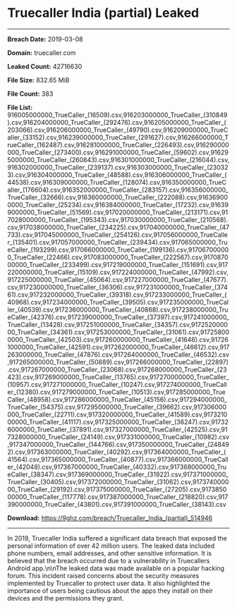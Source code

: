 # Truecaller India (partial) Leaked

------------
**Breach Date:** 2019-03-08

**Domain:** truecaller.com

**Leaked Count:** 42716630

**File Size:** 832.65 MiB

**File Count:** 383

**File List:** 916005000000_TrueCaller_(16509).csv,916203000000_TrueCaller_(310849).csv,916204000000_TrueCaller_(292476).csv,916205000000_TrueCaller_(203066).csv,916206000000_TrueCaller_(49790).csv,916209000000_TrueCaller_(33152).csv,916239000000_TrueCaller_(291627).csv,916266000000_TrueCaller_(162487).csv,916281000000_TrueCaller_(226493).csv,916290000000_TrueCaller_(273400).csv,916291000000_TrueCaller_(59602).csv,916295000000_TrueCaller_(260843).csv,916301000000_TrueCaller_(216044).csv,916302000000_TrueCaller_(239137).csv,916303000000_TrueCaller_(230323).csv,916304000000_TrueCaller_(48588).csv,916306000000_TrueCaller_(44538).csv,916309000000_TrueCaller_(128074).csv,916350000000_TrueCaller_(176604).csv,916352000000_TrueCaller_(283157).csv,916356000000_TrueCaller_(32666).csv,916360000000_TrueCaller_(222088).csv,916369000000_TrueCaller_(25234).csv,916384000000_TrueCaller_(17232).csv,916399000000_TrueCaller_(51569).csv,917020000000_TrueCaller_(213171).csv,917028000000_TrueCaller_(195343).csv,917030000000_TrueCaller_(210568).csv,917038000000_TrueCaller_(234225).csv,917040000000_TrueCaller_(47733).csv,917045000000_TrueCaller_(254126).csv,917056000000_TrueCaller_(135401).csv,917057000000_TrueCaller_(239434).csv,917065000000_TrueCaller_(193299).csv,917066000000_TrueCaller_(199136).csv,917067000000_TrueCaller_(22466).csv,917083000000_TrueCaller_(222567).csv,917087000000_TrueCaller_(233499).csv,917219000000_TrueCaller_(151691).csv,917220000000_TrueCaller_(15109).csv,917224000000_TrueCaller_(47992).csv,917225000000_TrueCaller_(45064).csv,917227000000_TrueCaller_(47677).csv,917230000000_TrueCaller_(36306).csv,917231000000_TrueCaller_(37461).csv,917232000000_TrueCaller_(39318).csv,917233000000_TrueCaller_(40968).csv,917234000000_TrueCaller_(39505).csv,917235000000_TrueCaller_(40539).csv,917236000000_TrueCaller_(40868).csv,917238000000_TrueCaller_(42376).csv,917239000000_TrueCaller_(37397).csv,917241000000_TrueCaller_(13428).csv,917251000000_TrueCaller_(34357).csv,917252000000_TrueCaller_(34361).csv,917253000000_TrueCaller_(31061).csv,917258000000_TrueCaller_(42503).csv,917260000000_TrueCaller_(41646).csv,917261000000_TrueCaller_(42591).csv,917262000000_TrueCaller_(46612).csv,917263000000_TrueCaller_(47876).csv,917264000000_TrueCaller_(46532).csv,917265000000_TrueCaller_(50889).csv,917266000000_TrueCaller_(22897).csv,917267000000_TrueCaller_(23068).csv,917268000000_TrueCaller_(23423).csv,917269000000_TrueCaller_(13765).csv,917270000000_TrueCaller_(10957).csv,917271000000_TrueCaller_(10247).csv,917274000000_TrueCaller_(12380).csv,917279000000_TrueCaller_(10513).csv,917285000000_TrueCaller_(48958).csv,917286000000_TrueCaller_(45156).csv,917294000000_TrueCaller_(54375).csv,917295000000_TrueCaller_(39662).csv,917306000000_TrueCaller_(22711).csv,917320000000_TrueCaller_(41589).csv,917321000000_TrueCaller_(41117).csv,917325000000_TrueCaller_(36247).csv,917326000000_TrueCaller_(37891).csv,917327000000_TrueCaller_(42525).csv,917328000000_TrueCaller_(24149).csv,917331000000_TrueCaller_(10982).csv,917347000000_TrueCaller_(144766).csv,917350000000_TrueCaller_(248492).csv,917363000000_TrueCaller_(40292).csv,917364000000_TrueCaller_(41564).csv,917365000000_TrueCaller_(40877).csv,917366000000_TrueCaller_(42048).csv,917367000000_TrueCaller_(40332).csv,917368000000_TrueCaller_(38347).csv,917369000000_TrueCaller_(31922).csv,917371000000_TrueCaller_(30405).csv,917372000000_TrueCaller_(31062).csv,917374000000_TrueCaller_(29192).csv,917375000000_TrueCaller_(27205).csv,917385000000_TrueCaller_(117778).csv,917387000000_TrueCaller_(218820).csv,917390000000_TrueCaller_(43801).csv,917391000000_TrueCaller_(38143).csv

**Download:** https://9ghz.com/breach/Truecaller_India_(partial)_514946

------------
In 2019, Truecaller India suffered a significant data breach that exposed the personal information of over 42 million users. The leaked data included phone numbers, email addresses, and other sensitive information. It is believed that the breach occurred due to a vulnerability in Truecallers Android app.\n\nThe leaked data was made available on a popular hacking forum. This incident raised concerns about the security measures implemented by Truecaller to protect user data. It also highlighted the importance of users being cautious about the apps they install on their devices and the permissions they grant.
